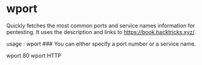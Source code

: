 # wport

Quickly fetches the most common ports and service names information for pentesting. It uses the description and links to https://book.hacktricks.xyz/.

usage : wport ###
You can either specify a port number or a service name.

wport 80
wport HTTP
